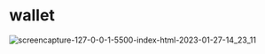 # wallet
![screencapture-127-0-0-1-5500-index-html-2023-01-27-14_23_11](https://user-images.githubusercontent.com/85656320/215179164-22f4ef02-a800-4c4a-b446-f5709b5fabfd.png)
